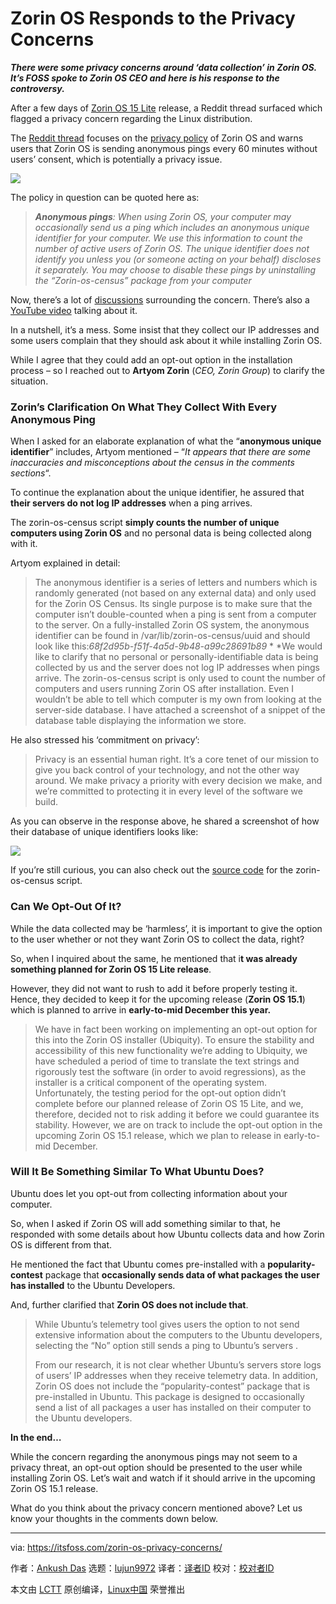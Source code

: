 [#]: collector: (lujun9972)
[#]: translator: ( )
[#]: reviewer: ( )
[#]: publisher: ( )
[#]: url: ( )
[#]: subject: (Zorin OS Responds to the Privacy Concerns)
[#]: via: (https://itsfoss.com/zorin-os-privacy-concerns/)
[#]: author: (Ankush Das https://itsfoss.com/author/ankush/)

Zorin OS Responds to the Privacy Concerns
======

_**There were some privacy concerns around ‘data collection’ in Zorin OS. It’s FOSS spoke to Zorin OS CEO and here is his response to the controversy.**_

After a few days of [Zorin OS 15 Lite][1] release, a Reddit thread surfaced which flagged a privacy concern regarding the Linux distribution.

The [Reddit thread][2] focuses on the [privacy policy][3] of Zorin OS and warns users that Zorin OS is sending anonymous pings every 60 minutes without users’ consent, which is potentially a privacy issue.

![][4]

The policy in question can be quoted here as:

> _**Anonymous pings**: When using Zorin OS, your computer may occasionally send us a ping which includes an anonymous unique identifier for your computer. We use this information to count the number of active users of Zorin OS. The unique identifier does not identify you unless you (or someone acting on your behalf) discloses it separately. You may choose to disable these pings by uninstalling the “Zorin-os-census” package from your computer_

Now, there’s a lot of [discussions][5] surrounding the concern. There’s also a [YouTube video][6] talking about it.

In a nutshell, it’s a mess. Some insist that they collect our IP addresses and some users complain that they should ask about it while installing Zorin OS.

While I agree that they could add an opt-out option in the installation process – so I reached out to **Artyom Zorin** (_CEO, Zorin Group_) to clarify the situation.

### Zorin’s Clarification On What They Collect With Every Anonymous Ping

When I asked for an elaborate explanation of what the “**anonymous unique identifier**” includes, Artyom mentioned – “_It appears that there are some inaccuracies and misconceptions about the census in the comments sections_“.

To continue the explanation about the unique identifier, he assured that **their servers do not log IP addresses** when a ping arrives.

The zorin-os-census script **simply counts the number of unique computers using Zorin OS** and no personal data is being collected along with it.

Artyom explained in detail:

> The anonymous identifier is a series of letters and numbers which is randomly generated (not based on any external data) and only used for the Zorin OS Census. Its single purpose is to make sure that the computer isn’t double-counted when a ping is sent from a computer to the server. On a fully-installed Zorin OS system, the anonymous identifier can be found in /var/lib/zorin-os-census/uuid and should look like this:_68f2d95b-f51f-4a5d-9b48-a99c28691b89_
>  *
>  *We would like to clarify that no personal or personally-identifiable data is being collected by us and the server does not log IP addresses when pings arrive. The zorin-os-census script is only used to count the number of computers and users running Zorin OS after installation. Even I wouldn’t be able to tell which computer is my own from looking at the server-side database. I have attached a screenshot of a snippet of the database table displaying the information we store.

He also stressed his ‘commitment on privacy’:

> Privacy is an essential human right. It’s a core tenet of our mission to give you back control of your technology, and not the other way around. We make privacy a priority with every decision we make, and we’re committed to protecting it in every level of the software we build.

As you can observe in the response above, he shared a screenshot of how their database of unique identifiers looks like:

![][7]

If you’re still curious, you can also check out the [source code][8] for the zorin-os-census script.

### Can We Opt-Out Of It?

While the data collected may be ‘harmless’, it is important to give the option to the user whether or not they want Zorin OS to collect the data, right?

So, when I inquired about the same, he mentioned that i**t was already something planned for Zorin OS 15 Lite release**.

However, they did not want to rush to add it before properly testing it. Hence, they decided to keep it for the upcoming release (**Zorin OS 15.1**) which is planned to arrive in **early-to-mid December this year.**

> We have in fact been working on implementing an opt-out option for this into the Zorin OS installer (Ubiquity). To ensure the stability and accessibility of this new functionality we’re adding to Ubiquity, we have scheduled a period of time to translate the text strings and rigorously test the software (in order to avoid regressions), as the installer is a critical component of the operating system. Unfortunately, the testing period for the opt-out option didn’t complete before our planned release of Zorin OS 15 Lite, and we, therefore, decided not to risk adding it before we could guarantee its stability. However, we are on track to include the opt-out option in the upcoming Zorin OS 15.1 release, which we plan to release in early-to-mid December.

### Will It Be Something Similar To What Ubuntu Does?

Ubuntu does let you opt-out from collecting information about your computer.

So, when I asked if Zorin OS will add something similar to that, he responded with some details about how Ubuntu collects data and how Zorin OS is different from that.

He mentioned the fact that Ubuntu comes pre-installed with a **popularity-contest** package that **occasionally sends data of what packages the user has installed** to the Ubuntu Developers.

And, further clarified that **Zorin OS does not include that**.

> While Ubuntu’s telemetry tool gives users the option to not send extensive information about the computers to the Ubuntu developers, selecting the “No” option still sends a ping to Ubuntu’s servers .
>
> From our research, it is not clear whether Ubuntu’s servers store logs of users’ IP addresses when they receive telemetry data. In addition, Zorin OS does not include the “popularity-contest” package that is pre-installed in Ubuntu. This package is designed to occasionally send a list of all packages a user has installed on their computer to the Ubuntu developers.

**In the end…**

While the concern regarding the anonymous pings may not seem to a privacy threat, an opt-out option should be presented to the user while installing Zorin OS. Let’s wait and watch if it should arrive in the upcoming Zorin OS 15.1 release.

What do you think about the privacy concern mentioned above? Let us know your thoughts in the comments down below.

--------------------------------------------------------------------------------

via: https://itsfoss.com/zorin-os-privacy-concerns/

作者：[Ankush Das][a]
选题：[lujun9972][b]
译者：[译者ID](https://github.com/译者ID)
校对：[校对者ID](https://github.com/校对者ID)

本文由 [LCTT](https://github.com/LCTT/TranslateProject) 原创编译，[Linux中国](https://linux.cn/) 荣誉推出

[a]: https://itsfoss.com/author/ankush/
[b]: https://github.com/lujun9972
[1]: https://itsfoss.com/zorin-os-lite/
[2]: https://www.reddit.com/r/FreeAsInFreedom/comments/e0yhw4/beware_zorin_os_sends_anonymous_pings_every_60/
[3]: https://zorinos.com/legal/privacy/
[4]: https://i1.wp.com/itsfoss.com/wp-content/uploads/2019/11/zorin-os-privacy-reddit.jpg?ssl=1
[5]: https://www.reddit.com/r/linux/comments/e0zd5n/beware_zorin_os_sends_anonymous_pings_every_60/
[6]: https://www.youtube.com/watch?v=bcgk9LvC36Y&feature=youtu.be&t=860
[7]: https://i2.wp.com/itsfoss.com/wp-content/uploads/2019/11/zorin-census-database.png?ssl=1
[8]: https://launchpad.net/~zorinos/+archive/ubuntu/stable/+sourcepub/10183568/+listing-archive-extra
